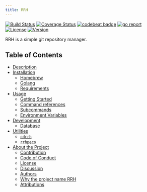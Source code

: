```yaml
---
title: RRH
---
```


[![Build Status](https://travis-ci.org/tamada/rrh.svg?branch=master)](https://travis-ci.org/tamada/rrh)
[![Coverage Status](https://coveralls.io/repos/github/tamada/rrh/badge.svg?branch=master)](https://coveralls.io/github/tamada/rrh?branch=master)
[![codebeat badge](https://codebeat.co/badges/15e04551-d448-4ad3-be1d-e98b1e586f1a)](https://codebeat.co/projects/github-com-tamada-rrh-master)
[![go report](https://goreportcard.com/badge/github.com/tamada/rrh)](https://goreportcard.com/report/github.com/tamada/rrh)
[![License](https://img.shields.io/badge/License-Apache_2.0-blue.svg)](https://github.com/tamada/rrh/blob/master/LICENSE)
[![Version](https://img.shields.io/badge/Version-1.0.4-yellowgreen.svg)](https://github.com/tamada/rrh/releases/tag/v1.0.4)

RRH is a simple git repository manager.

## Table of Contents

* [Description](description)
* [Installation](installation)
    * [Homebrew](installation#homebrew)
    * [Golang](installation#golang)
    * [Requirements](installation#requirements)
* [Usage](usage)
    * [Getting Started](usage#getting-started)
    * [Command references](usage#command-references)
    * [Subcommands](usage#subcommands)
    * [Environment Variables](usage#environment-variables)
* [Development](development)
    * [Database](development#database)
* [Utilities](utilities)
    * [`cdrrh`](utilities#cdrrh)
    * [`rrhpeco`](utilities#rrhpeco)
* [About the Project](about)
    * [Contribution](about#contribution)
    * [Code of Conduct](about#code-of-conduct)
    * [License](about#license)
    * [Discussion](about#disucussion)
    * [Authors](about#authors)
    * [Why the project name RRH](about#why-the-project-name-rrh)
    * [Attributions](about#attributions)
